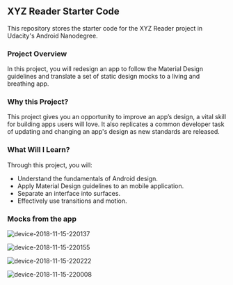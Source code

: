 ## XYZ Reader Starter Code

This repository stores the starter code for the XYZ Reader project in Udacity's Android Nanodegree.

### Project Overview
In this project, you will redesign an app to follow the Material Design guidelines and translate a set of static design mocks to a living and breathing app.

### Why this Project?
This project gives you an opportunity to improve an app’s design, a vital skill for building apps users will love. It also replicates a common developer task of updating and changing an app's design as new standards are released.

### What Will I Learn?
Through this project, you will:

* Understand the fundamentals of Android design.
* Apply Material Design guidelines to an mobile application.
* Separate an interface into surfaces.
* Effectively use transitions and motion.

### Mocks from the app

![device-2018-11-15-220137](https://user-images.githubusercontent.com/827584/48567013-2f81dd80-e922-11e8-8f26-62c5031eeb57.png)

![device-2018-11-15-220155](https://user-images.githubusercontent.com/827584/48567014-2f81dd80-e922-11e8-89a6-aeb1dccadd65.png)

![device-2018-11-15-220222](https://user-images.githubusercontent.com/827584/48567015-301a7400-e922-11e8-8127-f746ea9f98f4.png)

![device-2018-11-15-220008](https://user-images.githubusercontent.com/827584/48567024-327cce00-e922-11e8-825c-091e57de9a3d.png)
